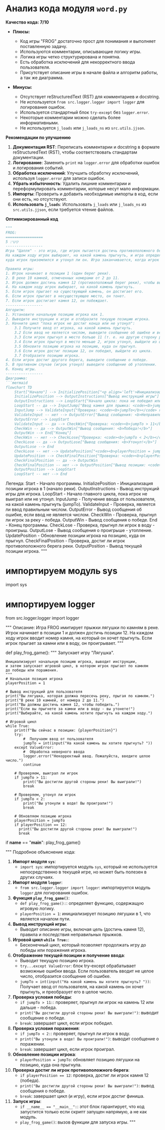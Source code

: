 # Анализ кода модуля `word.py`

**Качество кода: 7/10**

*   **Плюсы:**
    *   Код игры "FROG" достаточно прост для понимания и выполняет поставленную задачу.
    *   Используются комментарии, описывающие логику игры.
    *   Логика игры четко структурирована и понятна.
    *   Есть обработка исключений для некорректного ввода пользователя.
    *   Присутствует описание игры в начале файла и алгоритм работы, а так же диаграмма.

*   **Минусы:**
    *   Отсутствует reStructuredText (RST) для комментариев и docstring.
    *   Не используется `from src.logger.logger import logger` для логирования ошибок.
    *   Используется стандартный блок `try-except` без `logger.error`.
    *   Некоторые комментарии можно сделать более информативными.
    *   Не используется `j_loads` или `j_loads_ns` из `src.utils.jjson`.

**Рекомендации по улучшению**

1.  **Документация RST**: Переписать комментарии и docstring в формате reStructuredText (RST), чтобы соответствовать стандартам документации.
2.  **Логирование**: Заменить `print` на `logger.error` для обработки ошибок и логирования событий.
3.  **Обработка исключений**: Улучшить обработку исключений, используя `logger.error` для записи ошибок.
4.  **Убрать избыточность**: Удалить лишние комментарии и переформулировать комментарии, которые несут мало информации.
5.  **Импорты**: Проверить и добавить необходимые импорты в код, если они есть, но отсутствуют.
6.  **Использовать `j_loads`**: Использовать `j_loads` или `j_loads_ns` из `src.utils.jjson`, если требуется чтение файлов.

**Оптимизированный код**

```python
"""
FROG:
=================
קושי: 5
-----------------
Игра "Цапля" - это игра, где игрок пытается достичь противоположного берега реки, прыгая по камням.
На каждом ходу игрок выбирает, на какой камень прыгнуть, и игра определяет, был ли прыжок успешным,
куда игрок приземлился и утонул ли он. Игра заканчивается, когда игрок достиг противоположного берега или утонул.

Правила игры:
1. Игрок начинает в позиции 1 (один берег реки).
2. В реке 10 камней, отмеченных номерами от 2 до 11.
3. Игрок должен достичь камня 12 (противоположный берег реки), чтобы выиграть.
4. На каждом ходу игрок выбирает, на какой камень прыгнуть.
5. Если игрок прыгает на существующий камень, он достигает его.
6. Если игрок прыгает в несуществующее место, он тонет.
7. Если игрок достигает камня 12, он побеждает.
-----------------
Алгоритм:
1. Установите начальную позицию игрока как 1.
2. Выведите инструкции к игре и отобразите текущую позицию игрока.
3. Начните цикл "пока игрок не достиг конца или не утонул":
    3.1 Получите ввод от игрока, на какой камень прыгнуть.
    3.2 Если ввод не является числом, выведите сообщение об ошибке и вернитесь к шагу 3.1.
    3.3 Если игрок прыгнул в место больше 11 (т. е. на другую сторону реки) - игрок победил, выйдите из цикла.
    3.4 Если игрок прыгнул в место меньше 2, игрок утонул, выйдите из цикла.
    3.5 Обновите позицию игрока на позицию, куда он прыгнул.
    3.6 Если игрок достиг позиции 12, он победил, выйдите из цикла.
    3.7 Отобразите позицию игрока.
4. Если игрок достиг другого берега, выведите сообщение о победе.
5. В противном случае (игрок утонул) выведите сообщение об утоплении.
6. Конец игры.
-----------------
Диаграмма:
```mermaid
flowchart TD
    Start["Начало"] --> InitializePosition["<p align='left'>Инициализация позиции:\n    <code><b>\n    playerPosition = 1\n    </b></code></p>"]
    InitializePosition --> OutputInstructions["Вывод инструкций игры"]
    OutputInstructions --> LoopStart{"Начало цикла: пока не победил или не утонул"}
    LoopStart -- да --> InputJump["Ввод камня для прыжка: <code><b>jumpTo</b></code>"]
    InputJump --> ValidateInput{"Проверка: <code><b>jumpTo</b></code> является числом?"}
    ValidateInput -- нет --> OutputError["Вывод сообщения: <b>Неправильный ввод</b>"]
    OutputError --> LoopStart
    ValidateInput -- да --> CheckWin{"Проверка: <code><b>jumpTo > 11</b></code>?"}
    CheckWin -- да --> OutputWin["Вывод сообщения: <b>Победа!</b>"]
    OutputWin --> End["Конец"]
    CheckWin -- нет --> CheckLose{"Проверка: <code><b>jumpTo < 2</b></code>?"}
    CheckLose -- да --> OutputLose["Вывод сообщения: <b>Утонул!</b>"]
    OutputLose --> End
    CheckLose -- нет --> UpdatePosition["<code><b>playerPosition = jumpTo</b></code>"]
    UpdatePosition --> CheckFinalPosition{"Проверка: <code><b>playerPosition == 12</b></code>?"}
    CheckFinalPosition -- да --> OutputWin
    CheckFinalPosition -- нет --> OutputPosition["Вывод позиции: <code><b>playerPosition</b></code>"]
    OutputPosition --> LoopStart
    LoopStart -- нет --> End
```

Легенда:
    Start - Начало программы.
    InitializePosition - Инициализация позиции игрока в 1 (начало реки).
    OutputInstructions - Вывод инструкций игры для игрока.
    LoopStart - Начало главного цикла, пока игрок не выиграл или не утонул.
    InputJump - Получение ввода от пользователя, на какой камень прыгнуть (jumpTo).
    ValidateInput - Проверка, является ли ввод правильным числом.
    OutputError - Вывод сообщения об ошибке, если ввод не является числом.
    CheckWin - Проверка, прыгнул ли игрок за реку - победа.
    OutputWin - Вывод сообщения о победе.
    End - Конец программы.
    CheckLose - Проверка, прыгнул ли игрок в воду - проигрыш.
    OutputLose - Вывод сообщения о проигрыше - утопление.
    UpdatePosition - Обновление позиции игрока на позицию, куда он прыгнул.
    CheckFinalPosition - Проверка, достиг ли игрок противоположного берега реки.
    OutputPosition - Вывод текущей позиции игрока.
"""

#  импортируем модуль sys
import sys
# импортируем logger
from src.logger.logger import logger

"""
Описание:
Игра FROG имитирует прыжки лягушки по камням в реке.
Игрок начинает в позиции 1 и должен достичь позиции 12.
На каждом ходу игрок вводит номер камня, на который он хочет прыгнуть.
Если игрок прыгает за камни или в воду, он проигрывает.
"""

def play_frog_game():
    """
    Запускает игру "Лягушка".

    Инициализирует начальную позицию игрока, выводит инструкции,
    и затем запускает игровой цикл, в котором игрок прыгает по камням
    до победы или поражения.
    """
    # Начальная позиция игрока
    playerPosition = 1

    # Вывод инструкций для пользователя
    print("Вы лягушка, которая должна пересечь реку, прыгая по камням.")
    print("В реке 10 камней, от номера 2 до 11.")
    print("Вы должны достичь камня 12, чтобы победить.")
    print("Если вы прыгнете за камни или в воду - вы утонете!")
    print("Выбирайте, на какой камень хотите прыгнуть на каждом ходу.")

    # Игровой цикл
    while True:
        print(f"Вы сейчас в позиции: {playerPosition}")
        try:
            #  Получаем ввод от пользователя
            jumpTo = int(input("На какой камень вы хотите прыгнуть? "))
        except ValueError:
            #  Обработка неверного ввода
            logger.error("Некорректный ввод. Пожалуйста, введите целое число.")
            continue

        # Проверяем, выиграл ли игрок
        if jumpTo > 11:
            print("Вы достигли другой стороны реки! Вы выиграли!")
            break

        # Проверяем, утонул ли игрок
        if jumpTo < 2:
            print("Вы утонули в воде! Вы проиграли!")
            break

        # Обновляем позицию игрока
        playerPosition = jumpTo
        if playerPosition == 12:
          print("Вы достигли другой стороны реки! Вы выиграли!")
          break

if __name__ == "__main__":
    play_frog_game()

"""
Подробное объяснение кода:
1.  **Импорт модуля `sys`**:
    - `import sys`: импортируется модуль `sys`, который не используется непосредственно в текущей игре,
      но может быть полезен в других случаях.
2.  **Импорт модуля `logger`**:
    - `from src.logger.logger import logger`: импортируется модуль `logger` для логирования ошибок.
3.  **Функция `play_frog_game()`**:
    - `def play_frog_game():`: определяет функцию, содержащую игровую логику.
    - `playerPosition = 1`: инициализирует позицию лягушки в 1, что является началом пути.
4.  **Вывод инструкций игры**:
    - Выводит описание игры, включая цель (достичь камня 12), правила и последствия неправильных прыжков.
5.  **Игровой цикл `while True:`**:
    - Бесконечный цикл, который позволяет продолжать игру до победы или поражения игрока.
6.  **Отображение текущей позиции и получение ввода**:
    - Выводит текущую позицию игрока.
    - `try...except ValueError`: блок try-except обрабатывает возможные ошибки ввода. Если пользователь вводит не целое число, отобразится сообщение об ошибке.
    - `jumpTo = int(input("На какой камень вы хотите прыгнуть? "))`: Получает ввод от пользователя, на какой камень он хочет прыгнуть, и преобразует его в целое число.
7.  **Проверка условия победы**:
    - `if jumpTo > 11:`: проверяет, прыгнул ли игрок на камень 12 или дальше - победа.
    - `print("Вы достигли другой стороны реки! Вы выиграли!")`: выводит сообщение о победе.
    - `break`: завершает цикл, если игрок победил.
8.  **Проверка условия поражения**:
    - `if jumpTo < 2:`: проверяет, прыгнул ли игрок в воду.
    - `print("Вы утонули в воде! Вы проиграли!")`: выводит сообщение о поражении.
    - `break`: завершает цикл, если игрок проиграл.
9.  **Обновление позиции игрока**:
    - `playerPosition = jumpTo`: обновляет позицию лягушки на позицию, куда она прыгнула.
10. **Проверка достиг ли игрок противоположного берега**:
    - `if playerPosition == 12`: проверка, достиг ли игрок камня 12 (победа).
    -  `print("Вы достигли другой стороны реки! Вы выиграли!")`: вывод сообщения о победе.
    -  `break`: завершает цикл (и игру), если игрок достиг финиша.
11. **Запуск игры**:
    - `if __name__ == "__main__":`: этот блок гарантирует, что код запустится только если скрипт запущен напрямую, а не как модуль.
    - `play_frog_game()`: вызов функции для запуска игры.
"""
```
